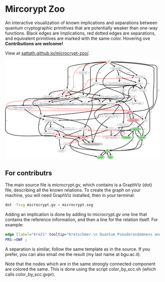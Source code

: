 # Mircorypt Zoo
An interactive visualization of known implications and separations between quantum cryptographic primitives that are potentially weaker than one-way functions. Black edges are implications, red dotted edges are separations, and equivalent primitives are marked with the same color. Hovering ove
**Contributions are welcome!**

View at [sattath.github.io/microcrypt-zoo/](https://sattath.github.io/microcrypt-zoo/).

![Microcrypt Zoo](microcrypt.png)

## For contributrs

The main source file is microcrypt.gv, which contains is a GraphViz (dot) file, describing all the known relations. To create the graph on your machine, you will need GraphViz installed, then in your terminal:
```bash
dot -Tsvg microcrypt.gv > microcrypt.svg 
```

Adding an implication is done by adding to microcrypt.gv one line that contains the reference information, and then a line for the relation itself. For example:
```dot 
edge [label="Kre21" tooltip="Kretschmer.\n Quantum Pseudorandomness and Classical Complexity.\n TQC21. " URL="https://drops.dagstuhl.de/opus/volltexte/2021/13997"]
PRS->OWF ; 
```

A separation is similar, follow the same template as in the source. If you prefer, you can also email me the result (my last name at bgu.ac.il).

Note that the nodes which are in the same strongly connected component are colored the same. This is done using the script color_by_scc.sh (which calls color_by_scc.gvpr). 


